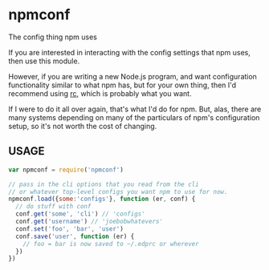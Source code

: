 # npmconf

The config thing npm uses

If you are interested in interacting with the config settings that npm
uses, then use this module.

However, if you are writing a new Node.js program, and want
configuration functionality similar to what npm has, but for your
own thing, then I'd recommend using [rc](https://github.com/dominictarr/rc),
which is probably what you want.

If I were to do it all over again, that's what I'd do for npm.  But,
alas, there are many systems depending on many of the particulars of
npm's configuration setup, so it's not worth the cost of changing.

## USAGE

```javascript
var npmconf = require('npmconf')

// pass in the cli options that you read from the cli
// or whatever top-level configs you want npm to use for now.
npmconf.load({some:'configs'}, function (er, conf) {
  // do stuff with conf
  conf.get('some', 'cli') // 'configs'
  conf.get('username') // 'joebobwhatevers'
  conf.set('foo', 'bar', 'user')
  conf.save('user', function (er) {
    // foo = bar is now saved to ~/.edprc or wherever
  })
})
```
